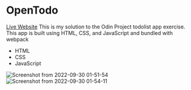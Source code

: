 # OpenTodo
 [Live Website](https://open-todo.surge.sh/)
This is my solution to the Odin Project todolist app exercise. This app is built using HTML, CSS, and JavaScript and bundled with webpack
* HTML
* CSS 
* JavaScript

![Screenshot from 2022-09-30 01-51-54](https://user-images.githubusercontent.com/70480860/193167745-d63bc88e-f962-41cd-bbc7-4048a0477770.png)
![Screenshot from 2022-09-30 01-54-11](https://user-images.githubusercontent.com/70480860/193167753-d6904c32-b116-447d-82f0-5c4a3e1a7e11.png)
